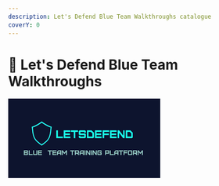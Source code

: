 ```yaml
---
description: Let's Defend Blue Team Walkthroughs catalogue
coverY: 0
---
```


# 💽 Let's Defend Blue Team Walkthroughs

![](<../.gitbook/assets/LD (1).png>)
